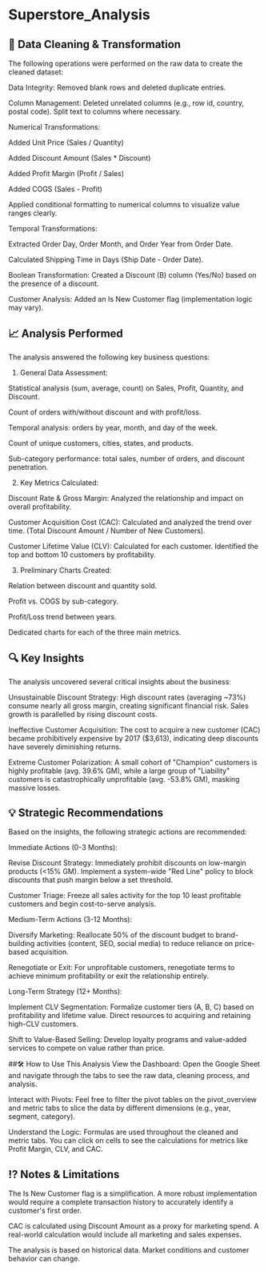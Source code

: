 # Superstore_Analysis
## 🔧 Data Cleaning & Transformation
The following operations were performed on the raw data to create the cleaned dataset:

Data Integrity: Removed blank rows and deleted duplicate entries.

Column Management: Deleted unrelated columns (e.g., row id, country, postal code). Split text to columns where necessary.

Numerical Transformations:

Added Unit Price (Sales / Quantity)

Added Discount Amount (Sales * Discount)

Added Profit Margin (Profit / Sales)

Added COGS (Sales - Profit)

Applied conditional formatting to numerical columns to visualize value ranges clearly.

Temporal Transformations:

Extracted Order Day, Order Month, and Order Year from Order Date.

Calculated Shipping Time in Days (Ship Date - Order Date).

Boolean Transformation: Created a Discount (B) column (Yes/No) based on the presence of a discount.

Customer Analysis: Added an Is New Customer flag (implementation logic may vary).

## 📈 Analysis Performed
The analysis answered the following key business questions:

1. General Data Assessment:

Statistical analysis (sum, average, count) on Sales, Profit, Quantity, and Discount.

Count of orders with/without discount and with profit/loss.

Temporal analysis: orders by year, month, and day of the week.

Count of unique customers, cities, states, and products.

Sub-category performance: total sales, number of orders, and discount penetration.

2. Key Metrics Calculated:

Discount Rate & Gross Margin: Analyzed the relationship and impact on overall profitability.

Customer Acquisition Cost (CAC): Calculated and analyzed the trend over time. (Total Discount Amount / Number of New Customers).

Customer Lifetime Value (CLV): Calculated for each customer. Identified the top and bottom 10 customers by profitability.

3. Preliminary Charts Created:

Relation between discount and quantity sold.

Profit vs. COGS by sub-category.

Profit/Loss trend between years.

Dedicated charts for each of the three main metrics.

## 🔍 Key Insights
The analysis uncovered several critical insights about the business:

Unsustainable Discount Strategy: High discount rates (averaging ~73%) consume nearly all gross margin, creating significant financial risk. Sales growth is parallelled by rising discount costs.

Ineffective Customer Acquisition: The cost to acquire a new customer (CAC) became prohibitively expensive by 2017 ($3,613), indicating deep discounts have severely diminishing returns.

Extreme Customer Polarization: A small cohort of "Champion" customers is highly profitable (avg. 39.6% GM), while a large group of "Liability" customers is catastrophically unprofitable (avg. -53.8% GM), masking massive losses.

## 💡 Strategic Recommendations
Based on the insights, the following strategic actions are recommended:

Immediate Actions (0-3 Months):

Revise Discount Strategy: Immediately prohibit discounts on low-margin products (<15% GM). Implement a system-wide "Red Line" policy to block discounts that push margin below a set threshold.

Customer Triage: Freeze all sales activity for the top 10 least profitable customers and begin cost-to-serve analysis.

Medium-Term Actions (3-12 Months):

Diversify Marketing: Reallocate 50% of the discount budget to brand-building activities (content, SEO, social media) to reduce reliance on price-based acquisition.

Renegotiate or Exit: For unprofitable customers, renegotiate terms to achieve minimum profitability or exit the relationship entirely.

Long-Term Strategy (12+ Months):

Implement CLV Segmentation: Formalize customer tiers (A, B, C) based on profitability and lifetime value. Direct resources to acquiring and retaining high-CLV customers.

Shift to Value-Based Selling: Develop loyalty programs and value-added services to compete on value rather than price.

##🛠️ How to Use This Analysis
View the Dashboard: Open the Google Sheet and navigate through the tabs to see the raw data, cleaning process, and analysis.

Interact with Pivots: Feel free to filter the pivot tables on the pivot_overview and metric tabs to slice the data by different dimensions (e.g., year, segment, category).

Understand the Logic: Formulas are used throughout the cleaned and metric tabs. You can click on cells to see the calculations for metrics like Profit Margin, CLV, and CAC.

## ⁉️ Notes & Limitations
The Is New Customer flag is a simplification. A more robust implementation would require a complete transaction history to accurately identify a customer's first order.

CAC is calculated using Discount Amount as a proxy for marketing spend. A real-world calculation would include all marketing and sales expenses.

The analysis is based on historical data. Market conditions and customer behavior can change.
